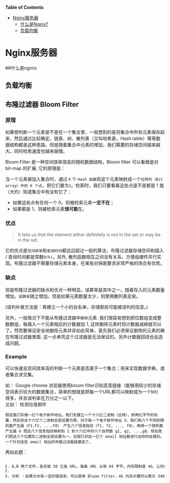 <!-- markdown-toc start - Don't edit this section. Run M-x markdown-toc-generate-toc again -->
**Table of Contents**
         
* [Nginx服务器](#nginx服务器)
	* [什么是Nginx?](#什么是ningx)
	* [负载均衡](#负载均衡)
     
<!-- markdown-toc end -->
      
# Nginx服务器
##什么是nginix
## 负载均衡





<h2 id="articleHeader2"><a name="t3"></a>布隆过滤器 Bloom Filter</h2>
<h3 id="articleHeader3"><a name="t4"></a>原理</h3>
<p>如果想判断一个元素是不是在一个集合里，一般想到的是将集合中所有元素保存起来，然后通过比较确定。链表、树、散列表（又叫哈希表，Hash table）等等数据结构都是这种思路。但是随着集合中元素的增加，我们需要的存储空间越来越大。同时检索速度也越来越慢。</p>
<p>Bloom Filter 是一种空间效率很高的随机数据结构，Bloom filter 可以看做是对 bit-map 的扩展, 它的原理是：</p>
<p>当一个元素被加入集合时，通过 <code>K</code> 个 <code>Hash 函数</code>将这个元素映射成一个<code>位阵列（Bit array）中的 K 个点</code>，把它们置为<code>1</code>。检索时，我们只要看看这些点是不是都是 1 就（大约）知道集合中有没有它了：</p>
<ul><li>如果这些点有任何一个 0，则被检索元素<strong>一定不在</strong>；</li><li>如果都是 1，则被检索元素<strong>很可能</strong>在。</li></ul><h3 id="articleHeader4"><a name="t5"></a>优点</h3>
<blockquote>
<p>It tells us that the element either definitely is not in the set or may be in the set.</p>
</blockquote>
<p>它的优点是<code>空间效率</code>和<code>查询时间</code>都远远超过一般的算法，布隆过滤器存储空间和插入 / 查询时间都是常数<code>O(k)</code>。另外, 散列函数相互之间没有关系，方便由硬件并行实现。布隆过滤器不需要存储元素本身，在某些对保密要求非常严格的场合有优势。</p>
<h3 id="articleHeader5"><a name="t6"></a>缺点</h3>
<p>但是布隆过滤器的缺点和优点一样明显。误算率是其中之一。随着存入的元素数量增加，<code>误算率</code>随之增加。但是如果元素数量太少，则使用散列表足矣。</p>
<p>(误判补救方法是：再建立一个小的白名单，存储那些可能被误判的信息。)</p>
<p>另外，一般情况下不能从布隆过滤器中<code>删除</code>元素. 我们很容易想到把位数组变成整数数组，每插入一个元素相应的计数器加 1, 这样删除元素时将计数器减掉就可以了。然而要保证安全地删除元素并非如此简单。首先我们必须保证删除的元素的确在布隆过滤器里面. 这一点单凭这个过滤器是无法保证的。另外计数器回绕也会造成问题。</p>
<h3 id="articleHeader6"><a name="t7"></a>Example</h3>
<p>可以快速且空间效率高的判断一个元素是否属于一个集合；用来实现数据字典，或者集合求交集。</p>
<p>如： Google chrome 浏览器使用bloom filter识别恶意链接（能够用较少的存储空间表示较大的数据集合，简单的想就是把每一个URL都可以映射成为一个bit）<br>
得多，并且误判率在万分之一以下。<br>
又如： 检测垃圾邮件</p>
<div class="widget-codetool">
<div class="widget-codetool--inner"><span title="" class="selectCode code-tool"></span><span title="" class="copyCode code-tool"></span><span title="" class="saveToNote code-tool"></span></div>
</div>
<pre class="hljs" name="code" onclick="hljs.copyCode(event)"><code class="hljs">假定我们存储一亿个电子邮件地址，我们先建立一个十六亿二进制（比特），即两亿字节的向量，然后将这十六亿个二进制全部设置为零。对于每一个电子邮件地址 X，我们用八个不同的随机数产生器（F1,F2, ...,F8） 产生八个信息指纹（f1, f2, ..., f8）。再用一个随机数产生器 G 把这八个信息指纹映射到 1 到十六亿中的八个自然数 g1, g2, ...,g8。现在我们把这八个位置的二进制全部设置为一。当我们对这一亿个 email 地址都进行这样的处理后。一个针对这些 email 地址的布隆过滤器就建成了。
</code><div class="hljs-button" data-title="复制"></div></pre>
<p>再如此题：</p>
<div class="widget-codetool" style="display:block;">
<div class="widget-codetool--inner"><span title="" class="selectCode code-tool"></span><span title="" class="copyCode code-tool"></span><span title="" class="saveToNote code-tool"></span></div>
</div>
<pre class="hljs" name="code" onclick="hljs.copyCode(event)"><code class="hljs vbscript"><ol class="hljs-ln" style="width:2057px"><li><div class="hljs-ln-numbers"><div class="hljs-ln-line hljs-ln-n" data-line-number="1"></div></div><div class="hljs-ln-code"><div class="hljs-ln-line">A,B 两个文件，各存放 <span class="hljs-number">50</span> 亿条 URL，每条 URL 占用 <span class="hljs-number">64</span> 字节，内存限制是 <span class="hljs-number">4</span>G，让你找出 A,B 文件共同的 URL。如果是三个乃至 n 个文件呢？</div></div></li><li><div class="hljs-ln-numbers"><div class="hljs-ln-line hljs-ln-n" data-line-number="2"></div></div><div class="hljs-ln-code"><div class="hljs-ln-line"> </div></div></li><li><div class="hljs-ln-numbers"><div class="hljs-ln-line hljs-ln-n" data-line-number="3"></div></div><div class="hljs-ln-code"><div class="hljs-ln-line">分析 ：如果允许有一定的错误率，可以使用 Bloom <span class="hljs-built_in">filter</span>，<span class="hljs-number">4</span>G 内存大概可以表示 <span class="hljs-number">340</span> 亿 bit。将其中一个文件中的 url 使用 Bloom <span class="hljs-built_in">filter</span> 映射为这 <span class="hljs-number">340</span> 亿 bit，然后挨个读取另外一个文件的 url，检查是否与 Bloom <span class="hljs-built_in">filter</span>，如果是，那么该 url 应该是共同的 url（注意会有一定的错误率）。”</div></div></li></ol></code><div class="hljs-button" data-title="复制"></div></pre>
            </div>
